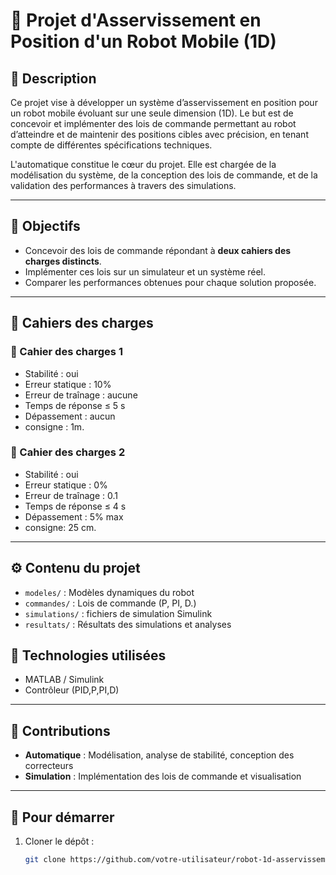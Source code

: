 # 📌 Projet d'Asservissement en Position d'un Robot Mobile (1D)

## 🔧 Description

Ce projet vise à développer un système d’asservissement en position pour un robot mobile évoluant sur une seule dimension (1D). Le but est de concevoir et implémenter des lois de commande permettant au robot d’atteindre et de maintenir des positions cibles avec précision, en tenant compte de différentes spécifications techniques.

L'automatique constitue le cœur du projet. Elle est chargée de la modélisation du système, de la conception des lois de commande, et de la validation des performances à travers des simulations.

---

## 🎯 Objectifs

- Concevoir des lois de commande répondant à **deux cahiers des charges distincts**.
- Implémenter ces lois sur un simulateur et un système réel.
- Comparer les performances obtenues pour chaque solution proposée.
---

## 📄 Cahiers des charges

### 📘 Cahier des charges 1

- Stabilité : oui
- Erreur statique : 10%
- Erreur de traînage : aucune
- Temps de réponse ≤ 5 s
- Dépassement : aucun
- consigne : 1m.
  
### 📘 Cahier des charges 2

- Stabilité : oui
- Erreur statique : 0%
- Erreur de traînage : 0.1
- Temps de réponse ≤ 4 s
- Dépassement : 5% max
- consigne: 25 cm.

---

## ⚙️ Contenu du projet

- `modeles/` : Modèles dynamiques du robot
- `commandes/` : Lois de commande (P, PI, D.)
- `simulations/` : fichiers de simulation Simulink
- `resultats/` : Résultats des simulations et analyses


## 🧪 Technologies utilisées

- MATLAB / Simulink 
- Contrôleur (PID,P,PI,D)

---

## 🧠 Contributions

- **Automatique** : Modélisation, analyse de stabilité, conception des correcteurs
- **Simulation** : Implémentation des lois de commande et visualisation

---

## 🚀 Pour démarrer

1. Cloner le dépôt :
   ```bash
   git clone https://github.com/votre-utilisateur/robot-1d-asservissement.git
